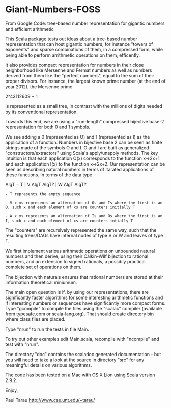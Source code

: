 Giant-Numbers-FOSS
==================

From Google Code: tree-based number representation for gigantic numbers and efficient arithmetic

This Scala package tests out ideas about a tree-based number representation that can host gigantic numbers, for instance "towers of exponents" and sparse combinations of them, in a compressed form, while being able to perform arrithmetic operations on them, efficently.

It also provides compact representation for numbers in their close neighborhoud like Mersenne and Fermat numbers as well as numbers derived from them like the "perfect numbers", equal to the sum of their proper divisors. For instance, the largest known prime number (at the end of year 2012), the Mersenne prime

2^43112609 − 1

is represented as a small tree, in contrast with the millions of digits needed by its conventional representation.

Towards this end, we are using a "run-length" compressed bijective base-2 representation for both 0 and 1 symbols.

We see adding a 0 (represented as O) and 1 (represented as I) as the application of a function. Numbers in bijective base 2 can be seen as finite strings made of the symbols O and I. O and I are built as generalized "constructors/extractors" using Scala's apply/unapply methods. The key intuition is that each application O(x) corresponds to the function x->2x+1 and each application I(x) to the function x->2x+2. Our representation can be seen as describing natural numbers in terms of itarated applications of these functions. In terms of the data type

AlgT = T | V AlgT AlgT? | W AlgT AlgT?

    - T represents the empty sequence 

    - V x xs represents an alternation of Os and Is where the first is an O, such x and each element of xs are counters initially T 

    - W x xs represents an alternation of Is and Os where the first is an I, such x and each element of xs are counters intially T 

The "counters" are recursively represented the same way, such that the resulting trees/DAGs have internal nodes of type V or W and leaves of type T.

We first implement various arithmetic operations on unbounded natural numbers and then derive, using their Calkin-Wilf bijection to rational numbers, and an extension to signed rationals, a possibly practical complete set of operations on them.

The bijection with naturals ensures that rational numbers are stored at their information theoretical miniumum.

The main open question is if, by using our representations, there are significantly faster algorithms for some interesting arithmetic functions and if interesting numbers or sequences have significantly more compact forms. 
Type "gcompile" to compile the files using the "scalac" compiler (available from typesafe.com or scala-lang.org).
That should create directory bin where class files are placed.

Type "nrun" to run the tests in file Main.

To try out other examples edit Main.scala, recompile with "ncompile" and test with "nrun".

The directory "doc" contains the scaladoc generated documentation - but you will need to take a look at the source in directory "src" for any meaningful details on various
algorithms.

The code has been tested on a Mac with OS X Lion using Scala version 2.9.2.

Enjoy,

Paul Tarau
http://www.cse.unt.edu/~tarau/
